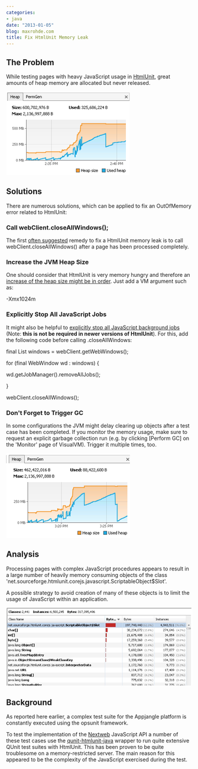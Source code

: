```yaml
---
categories:
- java
date: "2013-01-05"
blog: maxrohde.com
title: Fix HtmlUnit Memory Leak
---
```


## The Problem

While testing pages with heavy JavaScript usage in [HtmlUnit](http://htmlunit.sourceforge.net/), great amounts of heap memory are allocated but never released.

![](images/010513_0245_fixhtmlunit1.png)

## Solutions

There are numerous solutions, which can be applied to fix an OutOfMemory error related to HtmlUnit:

### Call webClient.closeAllWindows();

The first [often suggested](http://stackoverflow.com/questions/4869576/htmlunit-memory-leaks) remedy to fix a HtmlUnit memory leak is to call webClient.closeAllWindows() after a page has been processed completely.

### Increase the JVM Heap Size

One should consider that HtmlUnit is very memory hungry and therefore an [increase of the heap size might be in order](http://stackoverflow.com/questions/7535243/htmlunit-is-throwing-out-of-memory-and-maybe-leaking-memory). Just add a VM argument such as:

\-Xmx1024m

### Explicitly Stop All JavaScript Jobs

It might also be helpful to [explicitly stop all JavaScript background jobs](http://htmlunit.10904.n7.nabble.com/ScriptableObjects-piling-up-on-the-heap-td28361.html) (Note: **this is not be required in newer versions of HtmlUnit**). For this, add the following code before calling .closeAllWindows:

final List<WebWindow> windows = webClient.getWebWindows();

for (final WebWindow wd : windows) {

wd.getJobManager().removeAllJobs();

}

webClient.closeAllWindows();

### Don't Forget to Trigger GC

In some configurations the JVM might delay clearing up objects after a test case has been completed. If you monitor the memory usage, make sure to request an explicit garbage collection run (e.g. by clicking \[Perform GC\] on the 'Monitor' page of VisualVM). Trigger it multiple times, too.

![](images/010513_0245_fixhtmlunit2.png)

## Analysis

Processing pages with complex JavaScript procedures appears to result in a large number of heavily memory consuming objects of the class 'net.sourceforge.htmlunit.corejs.javascript.ScriptableObject$Slot'.

A possible strategy to avoid creation of many of these objects is to limit the usage of JavaScript within an application.

![](images/010513_0245_fixhtmlunit3.png)

## Background

As reported here earlier, a complex test suite for the Appjangle platform is constantly executed using the opsunit framework.

To test the implementation of the [Nextweb](http://nextweb.io) JavaScript API a number of these test cases use the [qunit-htmlunit-java](https://github.com/mxro/qunit-htmlunit-java) wrapper to run quite extensive QUnit test suites with HtmlUnit. This has been proven to be quite troublesome on a memory-restricted server. The main reason for this appeared to be the complexity of the JavaScript exercised during the test.